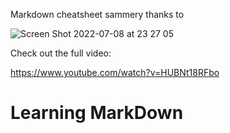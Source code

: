 Markdown cheatsheet sammery thanks to

![Screen Shot 2022-07-08 at 23 27 05](https://user-images.githubusercontent.com/24626396/178065609-4236442b-8c7b-4d48-bdc0-b3dfbce34fe2.png)
 


Check out the full video:

https://www.youtube.com/watch?v=HUBNt18RFbo


# Learning MarkDown

